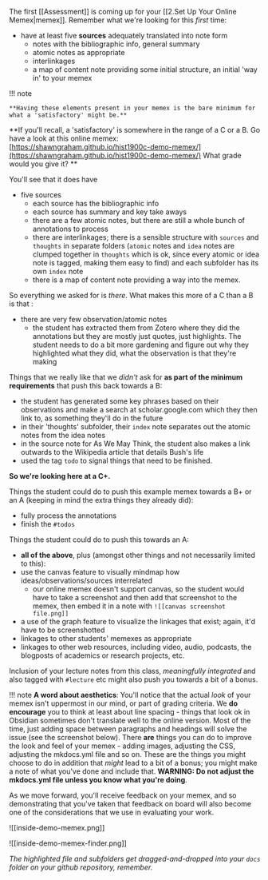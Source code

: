 The first [[Assessment]] is coming up for your [[2.Set Up Your Online Memex|memex]]. Remember what we're looking for this *first* time:

- have at least five **sources** adequately translated into note form
	- notes with the bibliographic info, general summary
	- atomic notes as appropriate
	- interlinkages
	- a map of content note providing some initial structure, an initial 'way in' to your memex

!!! note

    **Having these elements present in your memex is the bare minimum for what a 'satisfactory' might be.**



**If you'll recall, a 'satisfactory' is somewhere in the range of a C or a B. Go have a look at this online memex: [https://shawngraham.github.io/hist1900c-demo-memex/](https://shawngraham.github.io/hist1900c-demo-memex/) What grade would you give it? **

You'll see that it does have

- five sources
	- each source has the bibliographic info
	- each source has summary and key take aways
	- there are a few atomic notes, but there are still a whole bunch of annotations to process
	- there are interlinkages; there is a sensible structure with `sources` and `thoughts` in separate folders (`atomic` notes and `idea` notes are clumped together in `thoughts` which is ok, since every atomic or idea note is tagged, making them easy to find) and each subfolder has its own `index` note
	- there is a map of content note providing a way into the memex.

So everything we asked for is *there*. What makes this more of a C than a B is that :

- there are very few observation/atomic notes 
	- the student has extracted them from Zotero where they did the annotations but they are mostly just quotes, just highlights. The student needs to do a bit more gardening and figure out why they highlighted what they did, what the observation is that they're making

Things that we really like that we *didn't* ask for **as part of the minimum requirements** that push this back towards a B:

- the student has generated some key phrases based on their observations and make a search at scholar.google.com which they then link to, as something they'll do in the future
- in their 'thoughts' subfolder, their `index` note separates out the atomic notes from the idea notes
- in the source note for As We May Think, the student also makes a link outwards to the Wikipedia article that details Bush's life
- used the tag `todo` to signal things that need to be finished.

**So we're looking here at a C+.**

Things the student could do to push this example memex towards a B+ or an A (keeping in mind the extra things they already did):

+ fully process the annotations
+ finish the `#todos`

Things the student could do to push this towards an A:

+ **all of the above**, plus (amongst other things and not necessarily limited to this):
+ use the canvas feature to visually mindmap how ideas/observations/sources interrelated
	+ our online memex doesn't support canvas, so the student would have to take a screenshot and then add that screenshot to the memex, then embed it in a note with `![[canvas screenshot file.png]]`
+ a use of the graph feature to visualize the linkages that exist; again, it'd have to be screenshotted
+ linkages to other students' memexes as appropriate
+ linkages to other web resources, including video, audio, podcasts, the blogposts of academics or research projects, etc.

Inclusion of your lecture notes from this class, *meaningfully integrated* and also tagged with `#lecture` etc might also push you towards a bit of a bonus.

!!! note
	**A word about aesthetics**: You'll notice that the actual *look* of your memex isn't uppermost in our mind, or part of grading criteria. 
	We **do encourage** you to think at least about line spacing - things that look ok in Obsidian sometimes don't translate well to the online version. Most of the time, just adding space between paragraphs and headings will solve the issue (see the screenshot below). There **are** things you can do to improve the look and feel of your memex - adding images, adjusting the CSS, adjusting the mkdocs.yml file and so on. 
	These are the things you might choose to do in addition that *might* lead to a bit of a bonus; you might make a note of what you've done and include that. 
	**WARNING: Do not adjust the mkdocs.yml file unless you know what you're doing**. 

As we move forward, you'll receive feedback on your memex, and so demonstrating that you've taken that feedback on board will also become one of the considerations that we use in evaluating your work.

![[inside-demo-memex.png]]

![[inside-demo-memex-finder.png]]

_The highlighted file and subfolders get dragged-and-dropped into your `docs` folder on your github repository, remember._